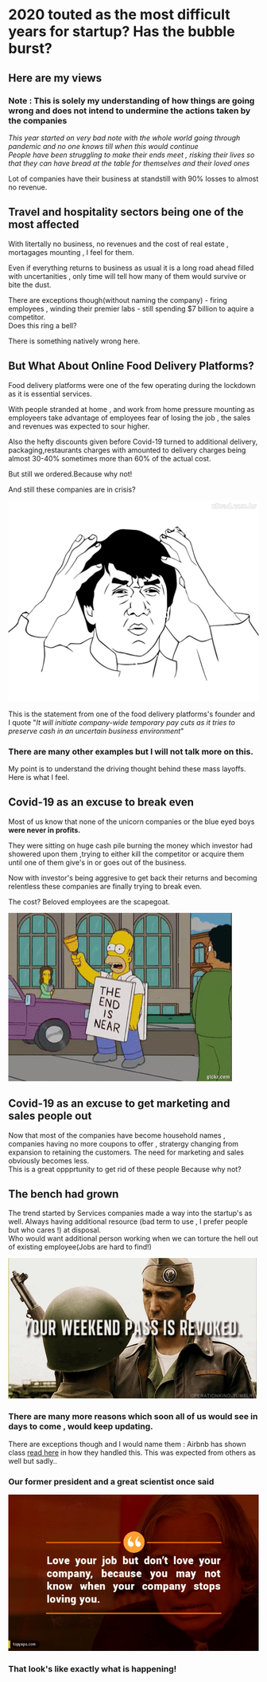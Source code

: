 # 2020 touted as the most difficult years for startup? Has the bubble burst?<br>

## Here are my views

### Note : **This is solely my understanding of how things are going wrong and does not intend to undermine the actions taken by the companies**

_This year started on very bad note with the whole world going through pandemic and no one knows till when this would continue<br>
People have been struggling to make their ends meet , risking their lives so that they can have bread at the table for themselves and their loved ones_

Lot of companies have their business at standstill with 90% losses to almost no revenue.

## Travel and hospitality sectors being one of the most affected

With litertally no business, no revenues and the cost of real estate , mortagages mounting , I feel for them.

Even if everything returns to business as usual it is a long road ahead filled with uncertanities , only time will tell how many of them would survive or bite the dust.

There are exceptions though(without naming the company) - firing employees , winding their premier labs - still spending $7 billion to aquire a competitor.<br>
Does this ring a bell?

There is something natively wrong here.

## But What About Online Food Delivery Platforms?

Food delivery platforms were one of the few operating during the lockdown as it is essential services.

With people stranded at home , and work from home pressure mounting as employeers take advantage of employees fear of losing the job , the sales and revenues was expected to sour higher.

Also the hefty discounts given before Covid-19 turned to additional delivery, packaging,restaurants charges with amounted to delivery charges being almost 30-40% sometimes more than 60% of the actual cost.

But still we ordered.Because why not!

And still these companies are in crisis?

![Meme](/assets/img/jackie-meme.jpeg)

This is the statement from one of the food delivery platforms's founder and I quote "_It will initiate company-wide temporary pay cuts as it tries to preserve cash in an uncertain business environment_"

### There are many other examples but I will not talk more on this.

My point is to understand the driving thought behind these mass layoffs.<br>
Here is what I feel.

## Covid-19 as an excuse to break even

Most of us know that none of the unicorn companies or the blue eyed boys **were never in profits.**

They were sitting on huge cash pile burning the money which investor had showered upon them ,trying to either kill the competitor or acquire them until one of them give's in or goes out of the business.

Now with investor's being aggresive to get back their returns and becoming relentless these companies are finally trying to break even.

The cost? Beloved employees are the scapegoat.

![scapegoat](/assets/img/tenor_simpson.gif)

## Covid-19 as an excuse to get marketing and sales people out

Now that most of the companies have become household names , companies having no more coupons to offer , stratergy changing from expansion to retaining the customers. The need for marketing and sales obviously becomes less.<br>
This is a great oppprtunity to get rid of these people Because why not?

## The bench had grown

The trend started by Services companies made a way into the startup's as well. Always having additional resource (bad term to use , I prefer people but who cares !) at disposal.<br>
Who would want additional person working when we can torture the hell out of existing employee(Jobs are hard to find!)

![weekend](/assets/img/ross-weekend.gif)

### There are many more reasons which soon all of us would see in days to come , would keep updating.

There are exceptions though and I would name them : Airbnb has shown class [read here](https://news.airbnb.com/a-message-from-co-founder-and-ceo-brian-chesky/) in how they handled this. This was expected from others as well but sadly..<br>

### Our former president and a great scientist once said

![](/assets/img/apj.jpg)

### That look's like exactly what is happening!
